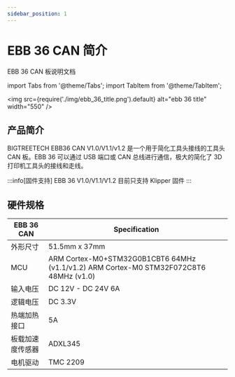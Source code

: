 ```yaml
---
sidebar_position: 1
---
```


# EBB 36 CAN 简介

EBB 36 CAN 板说明文档

<!-- import lib start -->

import Tabs from '@theme/Tabs';
import TabItem from '@theme/TabItem';

<!-- import lib end -->

<img
    src={require('./img/ebb_36_title.png').default}
    alt="ebb 36 title" width="550"
/>

## 产品简介

BIGTREETECH EBB36 CAN V1.0/V1.1/v1.2 是一个用于简化工具头接线的工具头 CAN 板。EBB 36 可以通过 USB 端口或 CAN 总线进行通信，极大的简化了 3D 打印机工具头的接线和走线。

:::info[固件支持]
EBB 36 V1.0/V1.1/V1.2 目前只支持 Klipper 固件
:::

## 硬件规格

|EBB 36 CAN|Specification|
|-|-|
|外形尺寸|51.5mm x 37mm|
|MCU|ARM Cortex-M0+STM32G0B1CBT6 64MHz (v1.1/v1.2) ARM Cortex-M0 STM32F072C8T6 48MHz (v1.0)|
|输入电压|DC 12V - DC 24V 6A|
|逻辑电压|DC 3.3V|
|热端加热接口|5A|
|板载加速度传感器|ADXL345|
|电机驱动|TMC 2209|
